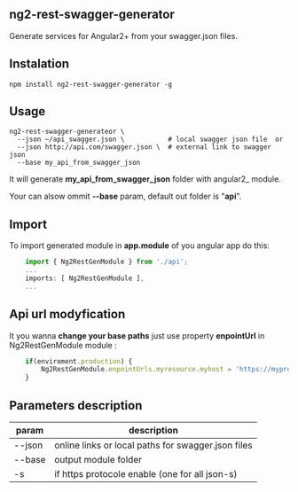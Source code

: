 ## ng2-rest-swagger-generator ##

Generate services for Angular2+ from your swagger.json files. 

## Instalation 

    npm install ng2-rest-swagger-generator -g

## Usage

    ng2-rest-swagger-generateor \
      --json ~/api_swagger.json \           # local swagger json file  or 
      --json http://api.com/swagger.json \  # external link to swagger json
      --base my_api_from_swagger_json

It will generate **my_api_from_swagger_json** folder with angular2_ module. 

Your can alsow ommit **--base** param, default out folder is "**api**".

## Import

To import generated module in **app.module** of you angular app do this:
```ts
    import { Ng2RestGenModule } from './api';
    ...
    imports: [ Ng2RestGenModule ],
    ...
```
## Api url modyfication

It you wanna **change your base paths** just use property **enpointUrl** in Ng2RestGenModule module :

```ts
	if(enviroment.production) {
		Ng2RestGenModule.enpointUrls.myresource.myhost = 'https://myproductionhost.com'
	}
```

## Parameters description

| param | description |
| --- | --- |
| --json | online links or local paths for swagger.json files   |
| --base | output module folder  |
| -s | if https protocole enable (one for all json-s) |

